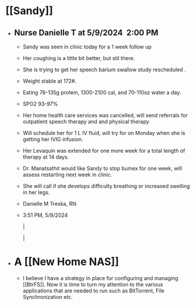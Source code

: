 # [[Sandy]]
- ## Nurse Danielle T at 5/9/2024  2:00 PM
	- Sandy was seen in clinic today for a 1 week follow up
	- Her coughing is a little bit better, but stil there.
	- She is trying to get her speech barium swallow study rescheduled .
	- Weight stable at 172#.
	- Eating 78-135g protein, 1300-2100 cal, and 70-110oz water a day.
	- SPO2 93-97%
	- Her home health care services was cancelled, will send referrals for outpatient speech therapy and and physical therapy
	- Will schedule her for 1 L IV fluid, will try for on Monday when she is getting her IVIG infusion.
	- Her Levaquin was extended for one more week for a total length of therapy at 14 days.
	- Dr. Manatsathit would like Sandy to stop bumex for one week, will assess restarting next week in clinic.
	- She will call if she develops difficulty breathing or increased swelling in her legs.
	- Danielle M Treska, RN
	- 3:51 PM, 5/9/2024 
	  
	  |
	  
	  |
- # A [[New Home NAS]]
	- I believe I have a strategy in place for configuring and managing [[BtrFS]].  Now it is time to turn my attention to the various applications that are needed to run such as BitTorrent, File Synchronization etc.